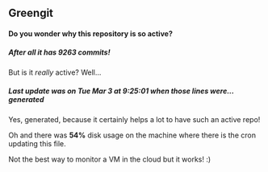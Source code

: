 ## Greengit

#### Do you wonder why this repository is so active?

##### After all it has 9263 commits!

But is it *really* active? Well...

##### Last update was on Tue Mar 3 at 9:25:01 when those lines were... generated

Yes, generated, because it certainly helps a lot to have such an active repo!

Oh and there was **54%** disk usage on the machine
where there is the cron updating this file.

Not the best way to monitor a VM in the cloud but it works! :)
